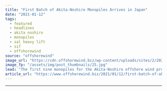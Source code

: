 ```yaml
---
title: "First Batch of Akita-Noshiro Monopiles Arrives in Japan"
date: "2021-01-12"
tags: 
  - featured
  - headlines
  - akita noshiro
  - monopiles
  - sal heavy lift
  - sif
  - offshorewind
source: "offshorewind"
image_url: "https://cdn.offshorewind.biz/wp-content/uploads/sites/2/2021/01/12113006/Sif_Akita-Noshiro-monopiles-arrive-in-Akita.jpg"
image_fp: "/assets/img/post_thumbnails/25.jpg"
lead: "The first nine monopiles for the Akita-Noshiro offshore wind project in Japan arrived in"
article_url: "https://www.offshorewind.biz/2021/01/12/first-batch-of-akita-noshiro-monopiles-arrives-in-japan/"
---
```


---
